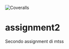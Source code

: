 ![Coveralls](https://img.shields.io/coverallsCoverage/github/zxpat/assignment2?style=for-the-badge)
# assignment2
Secondo assignment di mtss
